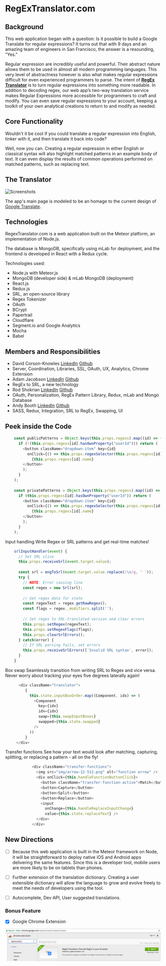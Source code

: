 # RegExTranslator.com

## Background

This web application began with a question: Is it possible to build a Google Translate for regular expressions? It turns out that with 9 days and an amazing team of engineers in San Francisco, the answer is a resounding, "Yes."

Regular expression are incredibly useful and powerful. Their abstract nature allows them to be used in almost all modern programming languages. This very level of abstractness however is also what makes regular expressions difficult for even experienced programmers to parse. The intent of [**RegEx Translator**](https://www.regextranslator.com) is to turn regular expressions into something more readable. In addition to decoding regex, our web app’s two-way translation service makes Regular Expressions more accessible for programmers to craft and modify. You can even save regular expressions to your account, keeping a toolkit of your own analytical creations to return to and modify as needed.

## Core Functionality

Wouldn't it be cool if you could translate a regular expression into English, tinker with it, and then translate it back into code?

Well, now you can. Creating a regular expression in either English or classical syntax will also highlight matched patterns in an example body of text. It can even display the results of common operations performed on matched patterns, such as replacing text.

## The Translator
![Screenshots](docs/regextranslator_screenshot.png)

The app's main page is modeled to be an homage to the current design of [Google Translate](https://translate.google.com/).  

## Technologies

RegexTranslator.com is a web application built on the Meteor platform, an implementation of Node.js.

The database is MongoDB, specifically using mLab for deployment, and the frontend is developed in React with a Redux cycle.

Technologies used:

- Node.js with Meteor.js
- MongoDB (developer side) & mLab MongoDB (deployment)
- React.js
- Redux.js
- SRL, an open-source library
- Regex Tokenizer
- OAuth
- BCrypt
- Papertrail
- Cloudflare
- Segment.io and Google Analytics
- Mocha
- Babel


## Members and Responsibilities

- David Corson-Knowles 
 [LinkedIn](https://www.linkedin.com/in/davidcorsonknowles/) 
 [Github](https://github.com/corsonknowles/)
- Server, Coordination, Libraries, SSL, OAuth, UX, Analytics, Chrome Extension
- Adam Jacobson
 [LinkedIn](https://www.linkedin.com/in/adam-jacobson/)
 [Github](https://github.com/AdamJacobson)
- RegEx to SRL, a new technology
- Rod Shokrian
 [LinkedIn](https://www.linkedin.com/in/rodshokrian/)
 [Github](https://github.com/RodShokrian)
- OAuth, Personalization, RegEx Pattern Library, Redux, mLab and Mongo Database
- Andy Booth
 [LinkedIn](https://www.linkedin.com/in/boothandrewd/)
 [Github](https://github.com/BoothAndrewD)
- SASS, Redux, Integration, SRL to RegEx, Swapping, UI

## Peek inside the Code

```JavaScript
    const publicPatterns = Object.keys(this.props.regexs).map((id) => {
      if (!(this.props.regexs[id].hasOwnProperty("userId"))) return (
        <button className="dropdown-item" key={id}
          onClick={() => this.props.regexSelector(this.props.regexs[id].pattern)}>
            {this.props.regexs[id].name}
        </button>
        );
      }
    );

    const privatePatterns = Object.keys(this.props.regexs).map((id) => {
      if (this.props.regexs[id].hasOwnProperty("userId")) return (
        <button className="dropdown-item" key={id}
          onClick={() => this.props.regexSelector(this.props.regexs[id].pattern)}>
            {this.props.regexs[id].name}
        </button>
        );
      }
    );
```


Input handling
Write Regex or SRL patterns and get real-time matches!

```JavaScript
    srlInputHandler(event) {
      // Set SRL slice
      this.props.receiveSrl(event.target.value);

      const srl = engToSrl(event.target.value.replace(/\n/g, ' '));
      try {
        // NOTE: Error causing line
        const regex = new Srl(srl);

        // Get regex data for state
        const regexText = regex.getRawRegex();
        const flags = regex._modifiers.split('');

        // Set regex to SRL-translated version and clear errors
        this.props.setRegex(regexText);
        this.props.setRegexFlags(flags);
        this.props.clearSrlErrors();
      } catch(error) {
        // If SRL parsing fails, set errors
        this.props.receiveSrlErrors(['Invalid SRL syntax', error]);
      }
    }
 ```

 Box swap
Seamlessly transition from writing SRL to Regex and vice versa. Never worry about tracking your eyes five degrees laterally again!

 ```JavaScript
       <div className="translator">
          {
            this.state.inputBoxOrder.map((Component, idx) => (
              <Component
                key={idx}
                idx={idx}
                swap={this.swapInputBoxes}
                swapped={this.state.swapped}
              />
            ))
          }
      </div>
 ```

Transfer functions
See how your text would look after matching, capturing, splitting, or replacing a pattern - all on the fly! 

```JavaScript
            <div className="transfer-functions">
              <img src="img/arrow-12-512.png" alt="function arrow" />
              <div onClick={this.handleFunctionButtonClick}>
                <button className="transfer-function-active">Match</button>
                <button>Capture</button>
                <button>Split</button>
                <button>Replace</button>
                <input
                  onChange={this.handleReplaceInputChange}
                  value={this.state.replaceText} />
              </div>
            </div>

```


## New Directions

- [ ] Because this web application is built in the Meteor framework on Node, it will be straightforward to deploy native iOS and Android apps delivering the same features. Since this is a developer tool, mobile users are more likely to be on tablets than phones.

- [ ] Further extension of the translation dictionary. Creating a user extensible dictionary will allow the language to grow and evolve freely to meet the needs of developers using the tool.

- [ ] Autocomplete, Dev API, User suggested translations.  

### Bonus Feature

- [x] Google Chrome Extension

![ChomeExtension](docs/chrome_extension_regex.png)


